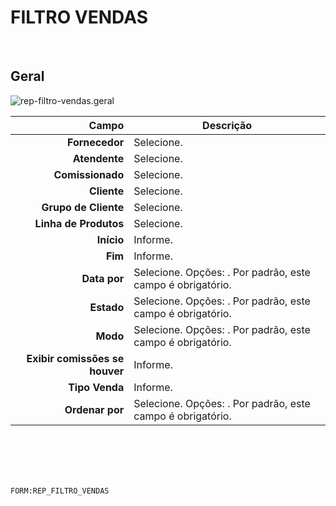# FILTRO VENDAS
<br>

## Geral
![rep-filtro-vendas.geral](https://raw.githubusercontent.com/netforcews/docs-siscom/master/geral/imagens/rep-filtro-vendas.geral.png)

Campo | Descrição
--:|---
**Fornecedor** | Selecione.
**Atendente** | Selecione.
**Comissionado** | Selecione.
**Cliente** | Selecione.
**Grupo de Cliente** | Selecione.
**Linha de Produtos** | Selecione.
**Início** | Informe.
**Fim** | Informe.
**Data por** | Selecione. Opções: . Por padrão, este campo é obrigatório.
**Estado** | Selecione. Opções: . Por padrão, este campo é obrigatório.
**Modo** | Selecione. Opções: . Por padrão, este campo é obrigatório.
**Exibir comissões se houver** | Informe.
**Tipo Venda** | Informe.
**Ordenar por** | Selecione. Opções: . Por padrão, este campo é obrigatório.
<br>
<br>
<br>
<br>

```FORM:REP_FILTRO_VENDAS```
